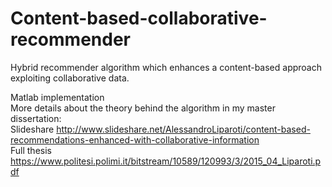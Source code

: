 # Content-based-collaborative-recommender
Hybrid recommender algorithm which enhances a content-based approach exploiting collaborative data.

Matlab implementation    
More details about the theory behind the algorithm in my master dissertation:  
    Slideshare  http://www.slideshare.net/AlessandroLiparoti/content-based-recommendations-enhanced-with-collaborative-information  
    Full thesis https://www.politesi.polimi.it/bitstream/10589/120993/3/2015_04_Liparoti.pdf  
  
